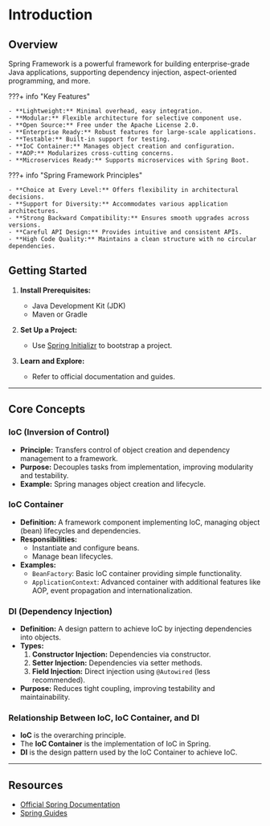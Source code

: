 # Introduction

## Overview

Spring Framework is a powerful framework for building enterprise-grade Java applications, supporting dependency injection, aspect-oriented programming, and more.

???+ info "Key Features"

    - **Lightweight:** Minimal overhead, easy integration.
    - **Modular:** Flexible architecture for selective component use.
    - **Open Source:** Free under the Apache License 2.0.
    - **Enterprise Ready:** Robust features for large-scale applications.
    - **Testable:** Built-in support for testing.
    - **IoC Container:** Manages object creation and configuration.
    - **AOP:** Modularizes cross-cutting concerns.
    - **Microservices Ready:** Supports microservices with Spring Boot.

???+ info "Spring Framework Principles"

    - **Choice at Every Level:** Offers flexibility in architectural decisions.
    - **Support for Diversity:** Accommodates various application architectures.
    - **Strong Backward Compatibility:** Ensures smooth upgrades across versions.
    - **Careful API Design:** Provides intuitive and consistent APIs.
    - **High Code Quality:** Maintains a clean structure with no circular dependencies.



## Getting Started

1. **Install Prerequisites:**
    - Java Development Kit (JDK)
    - Maven or Gradle

2. **Set Up a Project:**
    - Use [Spring Initializr](https://start.spring.io/) to bootstrap a project.

3. **Learn and Explore:**
    - Refer to official documentation and guides.

---

## Core Concepts

### IoC (Inversion of Control)
- **Principle:** Transfers control of object creation and dependency management to a framework.
- **Purpose:** Decouples tasks from implementation, improving modularity and testability.
- **Example:** Spring manages object creation and lifecycle.

### IoC Container
- **Definition:** A framework component implementing IoC, managing object (bean) lifecycles and dependencies.
- **Responsibilities:**
    - Instantiate and configure beans.
    - Manage bean lifecycles.
- **Examples:** 
    - `BeanFactory`: Basic IoC container providing simple functionality.
    - `ApplicationContext`: Advanced container with additional features like AOP, event propagation and internationalization.

### DI (Dependency Injection)
- **Definition:** A design pattern to achieve IoC by injecting dependencies into objects.
- **Types:**
    1. **Constructor Injection:** Dependencies via constructor.
    2. **Setter Injection:** Dependencies via setter methods.
    3. **Field Injection:** Direct injection using `@Autowired` (less recommended).
- **Purpose:** Reduces tight coupling, improving testability and maintainability.

### Relationship Between IoC, IoC Container, and DI
- **IoC** is the overarching principle.
- The **IoC Container** is the implementation of IoC in Spring.
- **DI** is the design pattern used by the IoC Container to achieve IoC.

---

## Resources

- [Official Spring Documentation](https://docs.spring.io/spring-framework/reference/spring-projects.html)
- [Spring Guides](https://spring.io/guides)